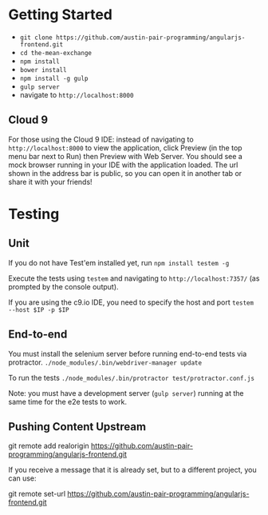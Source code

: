 Getting Started
===============

* `git clone https://github.com/austin-pair-programming/angularjs-frontend.git`
* `cd the-mean-exchange`
* `npm install`
* `bower install`
* `npm install -g gulp`
* `gulp server`
* navigate to `http://localhost:8000`

Cloud 9
-------

For those using the Cloud 9 IDE:
instead of navigating to `http://localhost:8000` to view the application,
click Preview (in the top menu bar next to Run) then Preview with Web Server.
You should see a mock browser running in your IDE with the application loaded.
The url shown in the address bar is public, so you can open it in another tab
or share it with your friends!

Testing
=======

Unit
----

If you do not have Test'em installed yet, run
`npm install testem -g`

Execute the tests using 
`testem`
and navigating to `http://localhost:7357/` (as prompted by the console output).

If you are using the c9.io IDE, you need to specify the host and port 
`testem --host $IP -p $IP`

End-to-end
----------

You must install the selenium server before running end-to-end tests via protractor. 
`./node_modules/.bin/webdriver-manager update`

To run the tests 
`./node_modules/.bin/protractor test/protractor.conf.js`

Note: you must have a development server (`gulp server`) running at the same time for the e2e tests to work.

Pushing Content Upstream
------------------------
git remote add realorigin https://github.com/austin-pair-programming/angularjs-frontend.git

If you receive a message that it is already set, but to a different project, you can use:

git remote set-url https://github.com/austin-pair-programming/angularjs-frontend.git
